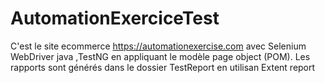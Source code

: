 # AutomationExerciceTest
C'est le site ecommerce https://automationexercise.com avec Selenium WebDriver java ,TestNG en appliquant le modèle page object (POM). 
Les rapports sont générés dans le dossier TestReport en utilisan Extent report
